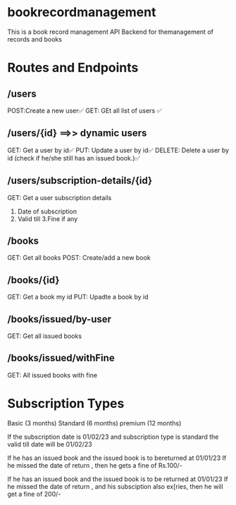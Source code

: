 # book**record**management

This is a book record management API Backend for themanagement of records and books

# Routes and Endpoints

## /users

POST:Create a new user✅
GET: GEt all list of users ✅

## /users/{id} ==>> dynamic users

GET: Get a user by id✅
PUT: Update a user by id✅
DELETE: Delete a user by id (check if he/she still has an issued book.)✅

## /users/subscription-details/{id}

GET: Get a user subscription details

1. Date of subscription
2. Valid till
   3.Fine if any

## /books

GET: Get all books
POST: Create/add a new book

## /books/{id}

GET: Get a book my id
PUT: Upadte a book by id

## /books/issued/by-user

GET: Get all issued books

## /books/issued/withFine

GET: All issued books with fine

# Subscription Types

Basic (3 months)
Standard (6 months)
premium (12 months)

If the subscription date is 01/02/23
and subscription type is standard
the valid till date will be 01/02/23

If he has an issued book and the issued book is to bereturned at 01/01/23
If he missed the date of return , then he gets a fine of Rs.100/-

If he has an issued book and the issued book is to be returned at 01/01/23
If he missed the date of return , and his subsciption also ex[ries, then he will get a fine of 200/-
